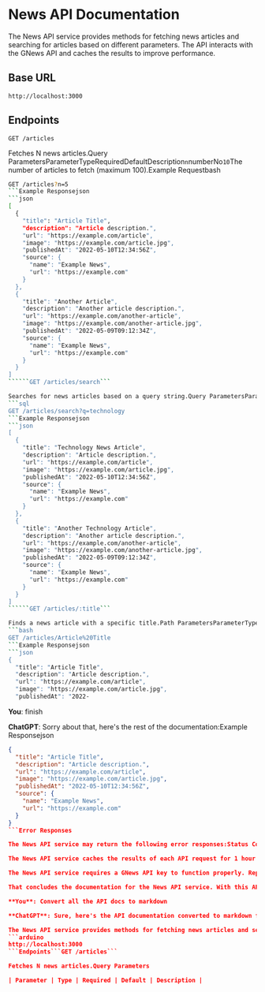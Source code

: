 # News API Documentation

The News API service provides methods for fetching news articles and searching for articles based on different parameters. The API interacts with the GNews API and caches the results to improve performance.

## Base URL
```
http://localhost:3000
```

## Endpoints

```GET /articles```

Fetches N news articles.Query ParametersParameterTypeRequiredDefaultDescription```n```numberNo```10```The number of articles to fetch (maximum 100).Example Requestbash
```bash
GET /articles?n=5
```Example Responsejson
```json
[
  {
    "title": "Article Title",
    "description": "Article description.",
    "url": "https://example.com/article",
    "image": "https://example.com/article.jpg",
    "publishedAt": "2022-05-10T12:34:56Z",
    "source": {
      "name": "Example News",
      "url": "https://example.com"
    }
  },
  {
    "title": "Another Article",
    "description": "Another article description.",
    "url": "https://example.com/another-article",
    "image": "https://example.com/another-article.jpg",
    "publishedAt": "2022-05-09T09:12:34Z",
    "source": {
      "name": "Example News",
      "url": "https://example.com"
    }
  }
]
``````GET /articles/search```

Searches for news articles based on a query string.Query ParametersParameterTypeRequiredDefaultDescription```q```stringYesThe search query.Example Requestsql
```sql
GET /articles/search?q=technology
```Example Responsejson
```json
[
  {
    "title": "Technology News Article",
    "description": "Article description.",
    "url": "https://example.com/article",
    "image": "https://example.com/article.jpg",
    "publishedAt": "2022-05-10T12:34:56Z",
    "source": {
      "name": "Example News",
      "url": "https://example.com"
    }
  },
  {
    "title": "Another Technology Article",
    "description": "Another article description.",
    "url": "https://example.com/another-article",
    "image": "https://example.com/another-article.jpg",
    "publishedAt": "2022-05-09T09:12:34Z",
    "source": {
      "name": "Example News",
      "url": "https://example.com"
    }
  }
]
``````GET /articles/:title```

Finds a news article with a specific title.Path ParametersParameterTypeRequiredDescription```title```stringYesThe title of the article to retrieve.Example Requestbash
```bash
GET /articles/Article%20Title
```Example Responsejson
```json
{
  "title": "Article Title",
  "description": "Article description.",
  "url": "https://example.com/article",
  "image": "https://example.com/article.jpg",
  "publishedAt": "2022-
```

**You**: finish

**ChatGPT**: Sorry about that, here's the rest of the documentation:Example Responsejson
```json
{
  "title": "Article Title",
  "description": "Article description.",
  "url": "https://example.com/article",
  "image": "https://example.com/article.jpg",
  "publishedAt": "2022-05-10T12:34:56Z",
  "source": {
    "name": "Example News",
    "url": "https://example.com"
  }
}
```Error Responses

The News API service may return the following error responses:Status CodeDescription```400```Invalid request parameters or missing query string```500```Internal server errorCaching

The News API service caches the results of each API request for 1 hour to improve performance. If the same request is made within 1 hour, the cached results will be returned instead of making a new request to the GNews API.API Key

The News API service requires a GNews API key to function properly. Replace the ```YOUR_API_KEY``` placeholder in the API requests with your own GNews API key to use the service.Conclusion

That concludes the documentation for the News API service. With this API, you can fetch news articles, search for articles by keyword, and find articles with a specific title.

**You**: Convert all the API docs to markdown

**ChatGPT**: Sure, here's the API documentation converted to markdown format:News API Documentation

The News API service provides methods for fetching news articles and searching for articles based on different parameters. The API interacts with the GNews API and caches the results to improve performance.Base URLarduino
```arduino
http://localhost:3000
```Endpoints```GET /articles```

Fetches N news articles.Query Parameters

| Parameter | Type | Required | Default | Description |

